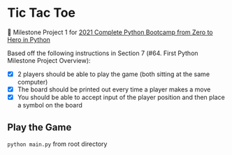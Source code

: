 # Tic Tac Toe

:snake: Milestone Project 1 for [2021 Complete Python Bootcamp from Zero to Hero in Python](https://www.udemy.com/course/complete-python-bootcamp/)

Based off the following instructions in Section 7 (#64. First Python Milestone Project Overview):

- [x] 2 players should be able to play the game (both sitting at the same computer)
- [x] The board should be printed out every time a player makes a move
- [x] You should be able to accept input of the player position and then place a symbol on the board

## Play the Game

`python main.py` from root directory
